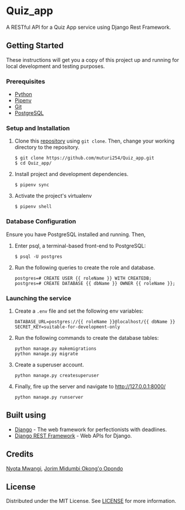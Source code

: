 # Quiz_app

A RESTful API for a Quiz App service using Django Rest Framework.

## Getting Started

These instructions will get you a copy of this project up and running for local development and testing purposes.

### Prerequisites

- [Python](https://www.python.org/downloads/)
- [Pipenv](https://github.com/pypa/pipenv#installation)
- [Git](https://git-scm.com/downloads)
- [PostgreSQL](https://www.postgresql.org/download/)

### Setup and Installation

1. Clone this [repository](https://github.com/muturi254/Quiz_app.git) using `git clone`. Then, change your working directory to the repository.

   ```
   $ git clone https://github.com/muturi254/Quiz_app.git
   $ cd Quiz_app/
   ```

2. Install project and development dependencies.

   ```
   $ pipenv sync
   ```

3. Activate the project's virtualenv

   ```
   $ pipenv shell
   ```

### Database Configuration

Ensure you have PostgreSQL installed and running. Then,

1. Enter psql, a terminal-based front-end to PostgreSQL:

   ```
   $ psql -U postgres
   ```

2. Run the following queries to create the role and database.

   ```
   postgres=# CREATE USER {{ roleName }} WITH CREATEDB;
   postgres=# CREATE DATABASE {{ dbName }} OWNER {{ roleName }};
   ```

### Launching the service

1. Create a `.env` file and set the following env variables:

   ```
   DATABASE_URL=postgres://{{ roleName }}@localhost/{{ dbName }}
   SECRET_KEY=suitable-for-development-only
   ```

2. Run the following commands to create the database tables:

   ```
   python manage.py makemigrations
   python manage.py migrate
   ```

3. Create a superuser account.

   ```
   python manage.py createsuperuser
   ```

4. Finally, fire up the server and navigate to http://127.0.0.1:8000/
   ```
   python manage.py runserver
   ```

## Built using

- [Django](https://www.djangoproject.com/) - The web framework for perfectionists with deadlines.
- [Django REST Framework](https://www.django-rest-framework.org/) - Web APIs for Django.

## Credits

[Nyota Mwangi](https://github.com/trucktar/), [Jorim Midumbi Okong'o Opondo](https://github.com/JORIM1981)

## License

Distributed under the MIT License. See [LICENSE](LICENSE) for more information.
